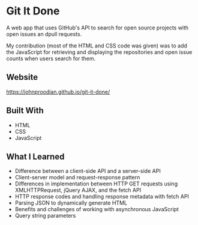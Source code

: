 # Git It Done

A web app that uses GitHub's API to search for open source projects with open issues an dpull requests.

My contribution (most of the HTML and CSS code was given) was to add the JavaScript for retrieving and displaying the repositories and open issue counts when users search for them.

## Website
https://johnproodian.github.io/git-it-done/

## Built With
* HTML
* CSS
* JavaScript

## What I Learned
* Difference between a client-side API and a server-side API
* Client-server model and request-response pattern
* Differences in implementation between HTTP GET requests using XMLHTTPRequest, jQuery AJAX, and the fetch API
* HTTP response codes and handling response metadata with fetch API
* Parsing JSON to dynamically generate HTML
* Benefits and challenges of working with asynchronous JavaScript
* Query string parameters
